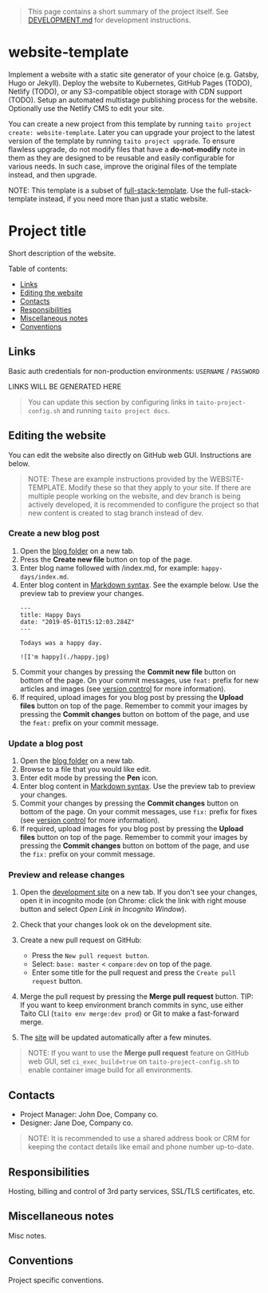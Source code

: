 > This page contains a short summary of the project itself. See [DEVELOPMENT.md](DEVELOPMENT.md) for development instructions.

[//]: # (TEMPLATE NOTE START)

# website-template

Implement a website with a static site generator of your choice (e.g. Gatsby, Hugo or Jekyll). Deploy the website to Kubernetes, GitHub Pages (TODO), Netlify (TODO), or any S3-compatible object storage with CDN support (TODO). Setup an automated multistage publishing process for the website. Optionally use the Netlify CMS to edit your site.

You can create a new project from this template by running `taito project create: website-template`. Later you can upgrade your project to the latest version of the template by running `taito project upgrade`. To ensure flawless upgrade, do not modify files that have a **do-not-modify** note in them as they are designed to be reusable and easily configurable for various needs. In such case, improve the original files of the template instead, and then upgrade.

NOTE: This template is a subset of [full-stack-template](https://github.com/TaitoUnited/full-stack-template/). Use the full-stack-template instead, if you need more than just a static website.

[//]: # (TEMPLATE NOTE END)
# Project title

Short description of the website.

Table of contents:

* [Links](#links)
* [Editing the website](#links)
* [Contacts](#contacts)
* [Responsibilities](#responsibilities)
* [Miscellaneous notes](#miscellaneous-notes)
* [Conventions](#conventions)

## Links

Basic auth credentials for non-production environments: `USERNAME` / `PASSWORD`

[//]: # (GENERATED LINKS START)

LINKS WILL BE GENERATED HERE

[//]: # (GENERATED LINKS END)

> You can update this section by configuring links in `taito-project-config.sh` and running `taito project docs`.

## Editing the website

You can edit the website also directly on GitHub web GUI. Instructions are below.

> NOTE: These are example instructions provided by the WEBSITE-TEMPLATE. Modify these so that they apply to your site. If there are multiple people working on the website, and dev branch is being actively developed, it is recommended to configure the project so that new content is created to stag branch instead of dev.

### Create a new blog post

1) Open the [blog folder](www/site/content/blog) on a new tab.
2) Press the **Create new file** button on top of the page.
3) Enter blog name followed with /index.md, for example: `happy-days/index.md`.
4) Enter blog content in [Markdown syntax](https://help.github.com/en/articles/basic-writing-and-formatting-syntax). See the example below. Use the preview tab to preview your changes.
    ```
    ---
    title: Happy Days
    date: "2019-05-01T15:12:03.284Z"
    ---

    Todays was a happy day.

    ![I'm happy](./happy.jpg)
    ```
5) Commit your changes by pressing the **Commit new file** button on bottom of the page. On your commit messages, use `feat:` prefix for new articles and images (see [version control](DEVELOPMENT.md#version-control) for more information).
6) If required, upload images for you blog post by pressing the **Upload files** button on top of the page. Remember to commit your images by pressing the **Commit changes** button on bottom of the page, and use the `feat:` prefix on your commit message.

### Update a blog post

1) Open the [blog folder](www/site/content/blog) on a new tab.
2) Browse to a file that you would like edit.
3) Enter edit mode by pressing the **Pen** icon.
4) Enter blog content in [Markdown syntax](https://help.github.com/en/articles/basic-writing-and-formatting-syntax). Use the preview tab to preview your changes.
5) Commit your changes by pressing the **Commit changes** button on bottom of the page. On your commit messages, use `fix:` prefix for fixes (see [version control](DEVELOPMENT.md#version-control) for more information).
6) If required, upload images for you blog post by pressing the **Upload files** button on top of the page. Remember to commit your images by pressing the **Commit changes** button on bottom of the page, and use the `fix:` prefix on your commit message.

### Preview and release changes

1) Open the [development site](https://my-project-dev.mydomain.com) on a new tab. If you don't see your changes, open it in incognito mode (on Chrome: click the link with right mouse button and select *Open Link in Incognito Window*).
2) Check that your changes look ok on the development site.
3) Create a new pull request on GitHub:

   * Press the `New pull request button`.
   * Select: `base: master` < `compare:dev` on top of the page.
   * Enter some title for the pull request and press the `Create pull request` button.

4) Merge the pull request by pressing the **Merge pull request** button. TIP: If you want to keep environment branch commits in sync, use either Taito CLI (`taito env merge:dev prod`) or Git to make a fast-forward merge.
5) The [site](https://my-project.mydomain.com) will be updated automatically after a few minutes.

> NOTE: If you want to use the **Merge pull request** feature on GitHub web GUI, set `ci_exec_build=true` on `taito-project-config.sh` to enable container image build for all environments.

## Contacts

* Project Manager: John Doe, Company co.
* Designer: Jane Doe, Company co.

> NOTE: It is recommended to use a shared address book or CRM for keeping the contact details like email and phone number up-to-date.

## Responsibilities

Hosting, billing and control of 3rd party services, SSL/TLS certificates, etc.

## Miscellaneous notes

Misc notes.

## Conventions

Project specific conventions.
